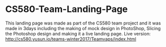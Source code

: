 # CS580-Team-Landing-Page
This landing page was made as part of the CS580 team project and it was made in 3days including the making of mock design in PhotoShop, Slicing the Photoshop design and making it a live landing page.
Live version: http://cs580.yusun.io/teams-winter2017/Teamvaps/index.html
